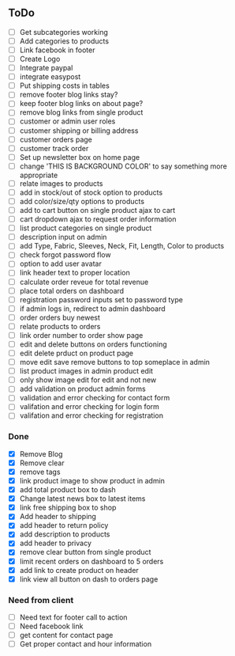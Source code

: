 ## ToDo

- [ ] Get subcategories working
- [ ] Add categories to products
- [ ] Link facebook in footer
- [ ] Create Logo
- [ ] Integrate paypal
- [ ] integrate easypost
- [ ] Put shipping costs in tables
- [ ] remove footer blog links stay?
- [ ] keep footer blog links on about page?
- [ ] remove blog links from single product
- [ ] customer or admin user roles
- [ ] customer shipping or billing address
- [ ] customer orders page
- [ ] customer track order
- [ ] Set up newsletter box on home page
- [ ] change 'THIS IS BACKGROUND COLOR' to say something more appropriate
- [ ] relate images to products
- [ ] add in stock/out of stock option to products
- [ ] add color/size/qty options to products
- [ ] add to cart button on single product ajax to cart
- [ ] cart dropdown ajax to request order information
- [ ] list product categories on single product
- [ ] description input on admin
- [ ] add Type, Fabric,  Sleeves, Neck, Fit, Length, Color to products
- [ ] check forgot password flow
- [ ] option to add user avatar
- [ ] link header text to proper location
- [ ] calculate order reveue for total revenue
- [ ] place total orders on dashboard
- [ ] registration password inputs set to password type
- [ ] if admin logs in, redirect to admin dashboard
- [ ] order orders buy newest
- [ ] relate products to orders
- [ ] link order number to order show page
- [ ] edit and delete buttons on orders functioning
- [ ] edit delete prduct on product page
- [ ] move edit save remove buttons to top someplace in admin
- [ ] list product images in admin product edit
- [ ] only show image edit for edit and not new
- [ ] add validation on product admin forms
- [ ] validation and error checking for contact form
- [ ] valifation and error checking for login form
- [ ] valifation and error checking for registration

### Done
- [x] Remove Blog
- [x] Remove clear
- [x] remove tags
- [x] link product image to show product in admin
- [x] add total product box to dash
- [x] Change latest news box to latest items
- [x] link free shipping box to shop
- [x] Add header to shipping
- [x] add header to return policy
- [x] add description to products
- [x] add header to privacy
- [x] remove clear button from single product
- [x] limit recent orders on dashboard to 5 orders
- [x] add link to create product on header
- [x] link view all button on dash to orders page

### Need from client
- [ ] Need text for footer call to action
- [ ] Need facebook link
- [ ] get content for contact page
- [ ] Get proper contact and hour information
